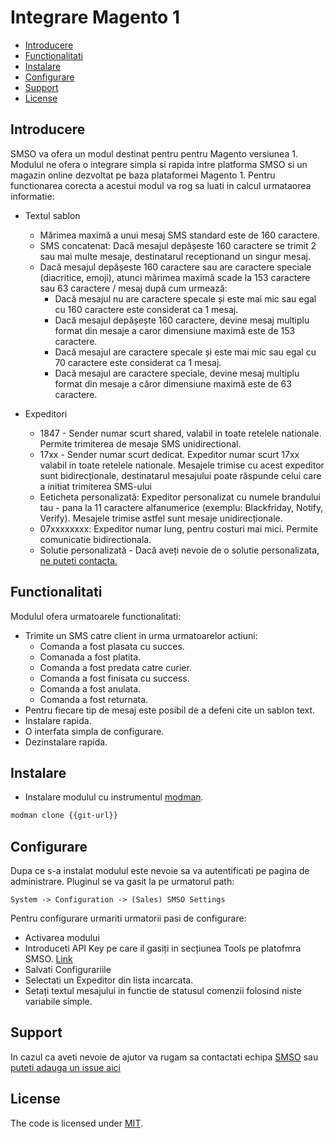 # Integrare Magento 1

 * [Introducere](#introducere)
 * [Functionalitati](#functionalitati)
 * [Instalare](#instalare)
 * [Configurare](#configurare)
 * [Support](#support)
 * [License](#license)

## Introducere

SMSO va ofera un modul destinat pentru pentru Magento versiunea 1. 
Modulul ne ofera o integrare simpla si rapida intre platforma SMSO si un magazin online dezvoltat pe baza plataformei Magento 1.
Pentru functionarea corecta a acestui modul va rog sa luati in calcul urmataorea informatie:
- Textul sablon
	- Mărimea maximă a unui mesaj SMS standard este de 160 caractere.
	- SMS concatenat:  Dacă mesajul depășeste 160 caractere se trimit 2 sau mai multe mesaje, destinatarul receptionand un singur mesaj.
	- Dacă mesajul depășeste 160 caractere sau are caractere speciale (diacritice, emoji), atunci mărimea maximă scade la 153 caractere sau 63 caractere / mesaj după cum urmează:
		- Dacă mesajul nu are caractere specale și este mai mic sau egal cu 160 caractere este considerat ca 1 mesaj.
		- Dacă mesajul depășește 160 caractere, devine mesaj multiplu format din mesaje a caror dimensiune maximă este de 153 caractere.
		- Dacă mesajul are caractere specale și este mai mic sau egal cu 70 caractere este considerat ca 1 mesaj. 
		- Dacă mesajul are caractere speciale, devine mesaj multiplu format din mesaje a căror dimensiune maximă este de 63 caractere.

- Expeditori
	- 1847 - Sender numar scurt shared, valabil in toate retelele nationale. Permite trimiterea de mesaje SMS unidirectional.
	- 17xx - Sender numar scurt dedicat. Expeditor numar scurt 17xx valabil in toate retelele nationale. Mesajele trimise cu acest expeditor sunt bidirecționale, destinatarul mesajului poate răspunde celui care a initiat trimiterea SMS-ului
	- Eeticheta personalizată: Expeditor personalizat cu numele brandului tau - pana la 11 caractere alfanumerice (exemplu: Blackfriday, Notify, Verify). Mesajele trimise astfel sunt mesaje unidirecționale.
	- 07xxxxxxxx: Expeditor numar lung, pentru costuri mai mici. Permite comunicatie bidirectionala.
	- Solutie personalizată - Dacă aveți nevoie de o solutie personalizata, [ne puteti contacta.](http://smso.ro)
	
## Functionalitati

Modulul ofera urmatoarele functionalitati:
 - Trimite un SMS catre client in urma urmatoarelor actiuni:
 	- Comanda a fost plasata cu succes.
 	- Comanada a fost platita.
 	- Comanda a fost predata catre curier.
 	- Comanda a fost finisata cu success.
 	- Comanda a fost anulata.
 	- Comanda a fost returnata.
 - Pentru fiecare tip de mesaj este posibil de a defeni cite un sablon text.
 - Instalare rapida.
 - O interfata simpla de configurare.
 - Dezinstalare rapida.

## Instalare

- Instalare modulul cu instrumentul [modman](https://github.com/colinmollenhour/modman).
```bash
modman clone {{git-url}}
```

## Configurare

Dupa ce s-a instalat modulul este nevoie sa va autentificati pe pagina de administrare.
Pluginul se va gasit la pe urmatorul path:
```
System -> Configuration -> (Sales) SMSO Settings
```
Pentru configurare urmariti urmatorii pasi de configurare:
 - Activarea modului
 - Introduceti API Key pe care il gasiți in secțiunea Tools pe platofmra SMSO. [Link](https://q.smso.ro/developers/api)
 - Salvati Configurariile
 - Selectati un Expeditor din lista incarcata.
 - Setați textul mesajului in functie de statusul comenzii folosind niste variabile simple.

## Support

In cazul ca aveti nevoie de ajutor va rugam sa contactati echipa [SMSO](http://smso.ro)
sau [puteti adauga un issue aici](https://github.com/smso/magento1-module/issues)

## License

The code is licensed under [MIT](https://opensource.org/licenses/MIT).
